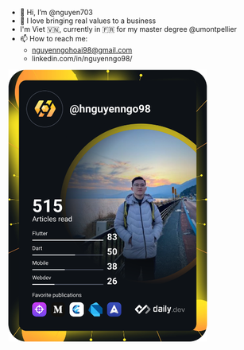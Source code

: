 - 👋 Hi, I’m @nguyen703
- 👀 I love bringing real values to a business
- I'm Viet 🇻🇳, currently in 🇫🇷 for my master degree @umontpellier
- 📫 How to reach me:
  + nguyenngohoai98@gmail.com
  + linkedin.com/in/nguyenngo98/

<a href="https://app.daily.dev/hnguyenngo98"><img src="https://github.com/nguyen703/nguyen703/blob/main/devcard.svg" width="400" alt="Nguyen's Dev Card"/></a>
